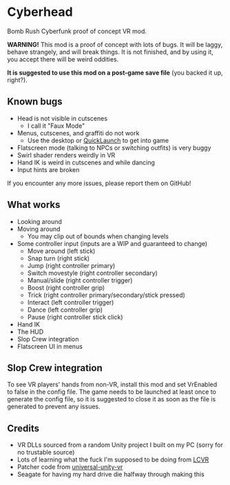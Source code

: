 # Cyberhead

Bomb Rush Cyberfunk proof of concept VR mod.

**WARNING!** This mod is a proof of concept with lots of bugs. It will be laggy, behave strangely, and will break things. It is not finished, and by using it, you accept there will be weird oddities.

**It is suggested to use this mod on a post-game save file** (you backed it up, right?).

## Known bugs

- Head is not visible in cutscenes
  - I call it "Faux Mode"
- Menus, cutscenes, and graffiti do not work
  - Use the desktop or [QuickLaunch](https://thunderstore.io/c/bomb-rush-cyberfunk/p/LazyDuchess/QuickLaunch/) to get into game
- Flatscreen mode (talking to NPCs or switching outfits) is very buggy
- Swirl shader renders weirdly in VR
- Hand IK is weird in cutscenes and while dancing
- Input hints are broken

If you encounter any more issues, please report them on GitHub!

## What works

- Looking around
- Moving around
  - You may clip out of bounds when changing levels
- Some controller input (inputs are a WIP and guaranteed to change)
  - Move around (left stick)
  - Snap turn (right stick)
  - Jump (right controller primary)
  - Switch movestyle (right controller secondary)
  - Manual/slide (right controller trigger)
  - Boost (right controller grip)
  - Trick (right controller primary/secondary/stick pressed)
  - Interact (left controller trigger)
  - Dance (left controller grip)
  - Pause (right controller stick click)
- Hand IK
- The HUD
- Slop Crew integration
- Flatscreen UI in menus

## Slop Crew integration

To see VR players' hands from non-VR, install this mod and set VrEnabled to false in the config file. The game needs to be launched at least once to generate the config file, so it is suggested to close it as soon as the file is generated to prevent any issues.

## Credits

- VR DLLs sourced from a random Unity project I built on my PC (sorry for no trustable source)
- Lots of learning what the fuck I'm supposed to be doing from [LCVR](https://github.com/DaXcess/LCVR)
- Patcher code from [universal-unity-vr](https://github.com/Raicuparta/universal-unity-vr)
- Seagate for having my hard drive die halfway through making this
